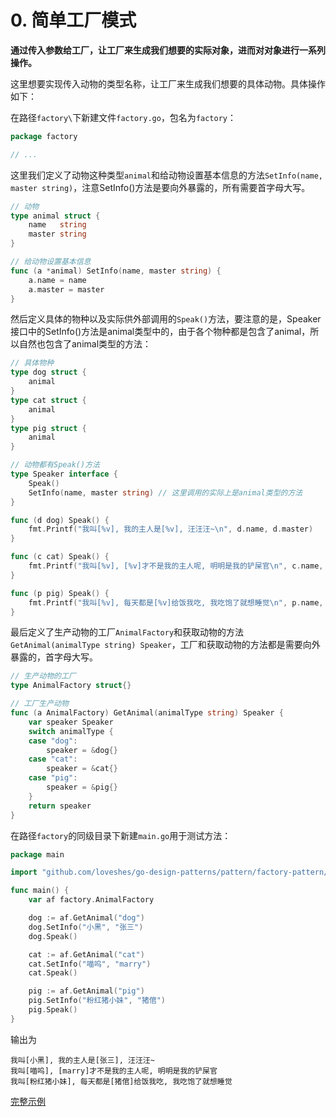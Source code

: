 # 0. 简单工厂模式

**通过传入参数给工厂，让工厂来生成我们想要的实际对象，进而对对象进行一系列操作。**

这里想要实现传入动物的类型名称，让工厂来生成我们想要的具体动物。具体操作如下：

在路径`factory\`下新建文件`factory.go`，包名为`factory`：

```go
package factory

// ...
```

这里我们定义了动物这种类型`animal`和给动物设置基本信息的方法`SetInfo(name, master string)`，注意SetInfo()方法是要向外暴露的，所有需要首字母大写。

```go
// 动物
type animal struct {
	name   string
	master string
}

// 给动物设置基本信息
func (a *animal) SetInfo(name, master string) {
	a.name = name
	a.master = master
}
```

然后定义具体的物种以及实际供外部调用的`Speak()`方法，要注意的是，Speaker接口中的SetInfo()方法是animal类型中的，由于各个物种都是包含了animal，所以自然也包含了animal类型的方法：

```go
// 具体物种
type dog struct {
	animal
}
type cat struct {
	animal
}
type pig struct {
	animal
}

// 动物都有Speak()方法
type Speaker interface {
	Speak()
	SetInfo(name, master string) // 这里调用的实际上是animal类型的方法
}

func (d dog) Speak() {
	fmt.Printf("我叫[%v], 我的主人是[%v], 汪汪汪~\n", d.name, d.master)
}

func (c cat) Speak() {
	fmt.Printf("我叫[%v], [%v]才不是我的主人呢, 明明是我的铲屎官\n", c.name, c.master)
}

func (p pig) Speak() {
	fmt.Printf("我叫[%v], 每天都是[%v]给饭我吃, 我吃饱了就想睡觉\n", p.name, p.master)
}
```

最后定义了生产动物的工厂`AnimalFactory`和获取动物的方法`GetAnimal(animalType string) Speaker`，工厂和获取动物的方法都是需要向外暴露的，首字母大写。

```go
// 生产动物的工厂
type AnimalFactory struct{}

// 工厂生产动物
func (a AnimalFactory) GetAnimal(animalType string) Speaker {
	var speaker Speaker
	switch animalType {
	case "dog":
		speaker = &dog{}
	case "cat":
		speaker = &cat{}
	case "pig":
		speaker = &pig{}
	}
	return speaker
}
```

在路径`factory`的同级目录下新建`main.go`用于测试方法：

```go
package main

import "github.com/loveshes/go-design-patterns/pattern/factory-pattern/factory"

func main() {
	var af factory.AnimalFactory

	dog := af.GetAnimal("dog")
	dog.SetInfo("小黑", "张三")
	dog.Speak()

	cat := af.GetAnimal("cat")
	cat.SetInfo("喵呜", "marry")
	cat.Speak()

	pig := af.GetAnimal("pig")
	pig.SetInfo("粉红猪小妹", "猪倌")
	pig.Speak()
}
```

输出为

```
我叫[小黑], 我的主人是[张三], 汪汪汪~
我叫[喵呜], [marry]才不是我的主人呢, 明明是我的铲屎官
我叫[粉红猪小妹], 每天都是[猪倌]给饭我吃, 我吃饱了就想睡觉
```

[完整示例](factory/factory.go)

